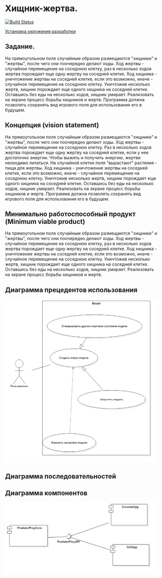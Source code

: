 # Хищник-жертва.
[![Build Status](https://travis-ci.org/Zhuikov/predator-prey.svg?branch=develop)](https://travis-ci.org/Zhuikov/predator-prey)

[Установка окружения разработки](setup_development_env.md)

## Задание.
  На прямоугольном поле случайным образом размещаются "хищники" и "жертвы", после чего они поочередно делают ходы. Ход жертвы - случайное
перемещение на соседнюю клетку, раз в несколько ходов жертва порождает еще одну жертву на соседней клетке. Ход хищника - уничтожение
жертвы на соседней клетке, если это возможно, иначе - случайное перемещение на соседнюю клетку. Уничтожив несколько жертв, хищник
порождает еще одного хищника на соседней клетке. Оставшись без еды на несколько ходов, хищник умирает. Реализовать на экране процесс
борьбы хищников и жертв. Программа должна позволять сохранять вид игрового поля для использования его в будущем. 

## Концепция (vision statement)
  На прямоугольном поле случайным образом размещаются "хищники" и "жертвы", после чего они поочередно делают ходы. Ход жертвы - случайное
перемещение на соседнюю клетку. Раз в несколько ходов жертва порождает еще одну жертву на соседней клетке, если у нее достаточно энергии. Чтобы выжить и получить энергию, жертве неоходимо питаться. На случайной клетке поля "вырастают" растения - пища для жертвы. Ход хищника - уничтожение
жертвы на соседней клетке, если это возможно, иначе - случайное перемещение на соседнюю клетку. Уничтожив несколько жертв, хищник
порождает еще одного хищника на соседней клетке. Оставшись без еды на несколько ходов, хищник умирает. Реализовать на экране процесс
борьбы хищников и жертв. Программа должна позволять сохранять вид игрового поля для использования его в будущем. 

## Минимально работоспособный продукт (Minimum viable product)
  На прямоугольном поле случайным образом размещаются "хищники" и "жертвы", после чего они поочередно делают ходы. Ход жертвы - случайное
перемещение на соседнюю клетку, раз в несколько ходов жертва порождает еще одну жертву на соседней клетке. Ход хищника - уничтожение
жертвы на соседней клетке, если это возможно, иначе - случайное перемещение на соседнюю клетку. Уничтожив несколько жертв, хищник
порождает еще одного хищника на соседней клетке. Оставшись без еды на несколько ходов, хищник умирает. Реализовать на экране процесс
борьбы хищников и жертв.  

## Диаграмма прецедентов использования
![Диаграмма прецедентов использования](https://github.com/Zhuikov/predator-prey/blob/master/report/pictures/UseCaseDiagram.png)

## Диаграмма последовательностей

## Диаграмма компонентов
![Диаграмма компонентов](https://github.com/Zhuikov/predator-prey/blob/master/report/pictures/ComponentDiagram1.png)

  
